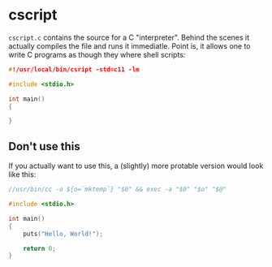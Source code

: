 # cscript

`cscript.c` contains the source for a C "interpreter". Behind the scenes it
actually compiles the file and runs it immediatle. Point is, it allows one to
write C programs as though they where shell scripts:

```c
#!/usr/local/bin/csript -std=c11 -lm

#include <stdio.h>

int main()
{

}
```

## Don't use this

If you actually want to use this, a (slightly) more protable version would look
like this:

```c
//usr/bin/cc -o ${o=`mktemp`} "$0" && exec -a "$0" "$o" "$@"

#include <stdio.h>

int main()
{
	puts("Hello, World!");

	return 0;
}
```
